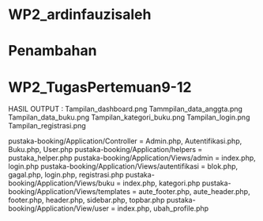 # WP2_ardinfauzisaleh
# Penambahan 
# WP2_TugasPertemuan9-12
HASIL OUTPUT :
Tampilan_dashboard.png
Tammpilan_data_anggta.png
Tampilan_data_buku.png
Tampilan_kategori_buku.png
Tampilan_login.png
Tampilan_registrasi.png

pustaka-booking/Application/Controller = Admin.php, Autentifikasi.php, Buku.php, User.php
pustaka-booking/Application/helpers = pustaka_helper.php
pustaka-booking/Application/Views/admin = index.php, login.php
pustaka-booking/Application/Views/autentifikasi = blok.php, gagal.php, login.php, registrasi.php
pustaka-booking/Application/Views/buku = index.php, kategori.php
pustaka-booking/Application/Views/templates = aute_footer.php, aute_header.php, footer.php, header.php, sidebar.php, topbar.php
pustaka-booking/Application/View/user = index.php, ubah_profile.php
